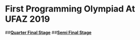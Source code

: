 # First Programming Olympiad At UFAZ 2019
##__[Quarter Final Stage](https://github.com/anarmammad/FirstProgrammingOlympiadAtUFAZ/tree/master/src/QuarterFinal)__ 
##__[Semi Final Stage](https://github.com/anarmammad/FirstProgrammingOlympiadAtUFAZ/tree/master/src/SemiFinal)__ 

